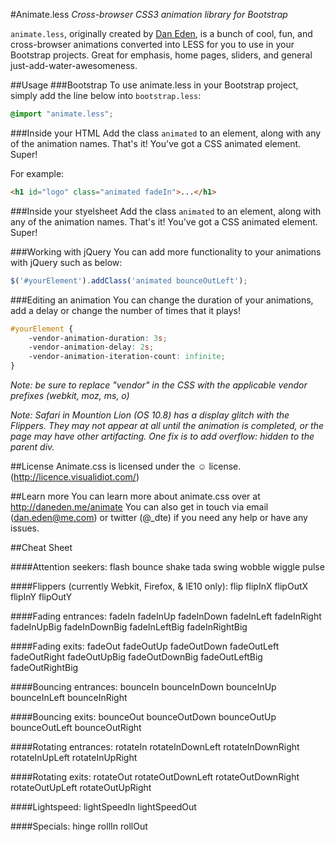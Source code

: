 #Animate.less
*Cross-browser CSS3 animation library for Bootstrap*

`animate.less`, originally created by [Dan Eden](https://github.com/daneden/animate.css "Dan Eden"), is a bunch of cool, fun, and cross-browser animations converted into LESS for you to use in your Bootstrap projects. Great for emphasis, home pages, sliders, and general just-add-water-awesomeness.

##Usage
###Bootstrap
To use animate.less in your Bootstrap project, simply add the line below into `bootstrap.less`:

```css
@import "animate.less";
```

###Inside your HTML
Add  the class `animated` to an element, along with any of the animation names. That's it! You've got a CSS animated element. Super!

For example:

```html
<h1 id="logo" class="animated fadeIn">...</h1>
```

###Inside your styelsheet
Add  the class `animated` to an element, along with any of the animation names. That's it! You've got a CSS animated element. Super!

###Working with jQuery
You can add more functionality to your animations with jQuery such as below:

```javascript
$('#yourElement').addClass('animated bounceOutLeft');
```

###Editing an animation
You can change the duration of your animations, add a delay or change the number of times that it plays!

```css
#yourElement {
	-vendor-animation-duration: 3s;
	-vendor-animation-delay: 2s;
	-vendor-animation-iteration-count: infinite;
}
```

*Note: be sure to replace "vendor" in the CSS with the applicable vendor prefixes (webkit, moz, ms, o)*

*Note: Safari in Mountion Lion (OS 10.8) has a display glitch with the Flippers. They may not appear at all until the animation is completed, or the page may have other artifacting. One fix is to add overflow: hidden to the parent div.*

##License
Animate.css is licensed under the &#9786; license. (http://licence.visualidiot.com/)

##Learn more
You can learn more about animate.css over at http://daneden.me/animate
You can also get in touch via email (dan.eden@me.com) or twitter (@_dte) if you need any help or have any issues.

##Cheat Sheet

####Attention seekers:
flash
bounce
shake
tada
swing
wobble
wiggle
pulse

####Flippers (currently Webkit, Firefox, &amp; IE10 only):
flip
flipInX
flipOutX
flipInY
flipOutY

####Fading entrances:
fadeIn
fadeInUp
fadeInDown
fadeInLeft
fadeInRight
fadeInUpBig
fadeInDownBig
fadeInLeftBig
fadeInRightBig

####Fading exits:
fadeOut
fadeOutUp
fadeOutDown
fadeOutLeft
fadeOutRight
fadeOutUpBig
fadeOutDownBig
fadeOutLeftBig
fadeOutRightBig

####Bouncing entrances:
bounceIn
bounceInDown
bounceInUp
bounceInLeft
bounceInRight

####Bouncing exits:
bounceOut
bounceOutDown
bounceOutUp
bounceOutLeft
bounceOutRight

####Rotating entrances:
rotateIn
rotateInDownLeft
rotateInDownRight
rotateInUpLeft
rotateInUpRight

####Rotating exits:
rotateOut
rotateOutDownLeft
rotateOutDownRight
rotateOutUpLeft
rotateOutUpRight

####Lightspeed:
lightSpeedIn
lightSpeedOut

####Specials:
hinge
rollIn
rollOut